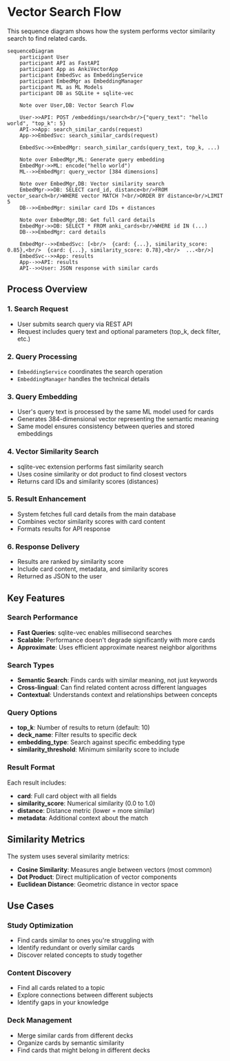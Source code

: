 # Vector Search Flow

This sequence diagram shows how the system performs vector similarity search to find related cards.

```mermaid
sequenceDiagram
    participant User
    participant API as FastAPI
    participant App as AnkiVectorApp
    participant EmbedSvc as EmbeddingService
    participant EmbedMgr as EmbeddingManager
    participant ML as ML Models
    participant DB as SQLite + sqlite-vec

    Note over User,DB: Vector Search Flow
    
    User->>API: POST /embeddings/search<br/>{"query_text": "hello world", "top_k": 5}
    API->>App: search_similar_cards(request)
    App->>EmbedSvc: search_similar_cards(request)
    
    EmbedSvc->>EmbedMgr: search_similar_cards(query_text, top_k, ...)
    
    Note over EmbedMgr,ML: Generate query embedding
    EmbedMgr->>ML: encode("hello world")
    ML-->>EmbedMgr: query_vector [384 dimensions]
    
    Note over EmbedMgr,DB: Vector similarity search
    EmbedMgr->>DB: SELECT card_id, distance<br/>FROM vector_search<br/>WHERE vector MATCH ?<br/>ORDER BY distance<br/>LIMIT 5
    DB-->>EmbedMgr: similar card IDs + distances
    
    Note over EmbedMgr,DB: Get full card details
    EmbedMgr->>DB: SELECT * FROM anki_cards<br/>WHERE id IN (...)
    DB-->>EmbedMgr: card details
    
    EmbedMgr-->>EmbedSvc: [<br/>  {card: {...}, similarity_score: 0.85},<br/>  {card: {...}, similarity_score: 0.78},<br/>  ...<br/>]
    EmbedSvc-->>App: results
    App-->>API: results
    API-->>User: JSON response with similar cards
```

## Process Overview

### 1. Search Request
- User submits search query via REST API
- Request includes query text and optional parameters (top_k, deck filter, etc.)

### 2. Query Processing
- `EmbeddingService` coordinates the search operation
- `EmbeddingManager` handles the technical details

### 3. Query Embedding
- User's query text is processed by the same ML model used for cards
- Generates 384-dimensional vector representing the semantic meaning
- Same model ensures consistency between queries and stored embeddings

### 4. Vector Similarity Search
- sqlite-vec extension performs fast similarity search
- Uses cosine similarity or dot product to find closest vectors
- Returns card IDs and similarity scores (distances)

### 5. Result Enhancement
- System fetches full card details from the main database
- Combines vector similarity scores with card content
- Formats results for API response

### 6. Response Delivery
- Results are ranked by similarity score
- Include card content, metadata, and similarity scores
- Returned as JSON to the user

## Key Features

### Search Performance
- **Fast Queries**: sqlite-vec enables millisecond searches
- **Scalable**: Performance doesn't degrade significantly with more cards
- **Approximate**: Uses efficient approximate nearest neighbor algorithms

### Search Types
- **Semantic Search**: Finds cards with similar meaning, not just keywords
- **Cross-lingual**: Can find related content across different languages
- **Contextual**: Understands context and relationships between concepts

### Query Options
- **top_k**: Number of results to return (default: 10)
- **deck_name**: Filter results to specific deck
- **embedding_type**: Search against specific embedding type
- **similarity_threshold**: Minimum similarity score to include

### Result Format
Each result includes:
- **card**: Full card object with all fields
- **similarity_score**: Numerical similarity (0.0 to 1.0)
- **distance**: Distance metric (lower = more similar)
- **metadata**: Additional context about the match

## Similarity Metrics

The system uses several similarity metrics:
- **Cosine Similarity**: Measures angle between vectors (most common)
- **Dot Product**: Direct multiplication of vector components
- **Euclidean Distance**: Geometric distance in vector space

## Use Cases

### Study Optimization
- Find cards similar to ones you're struggling with
- Identify redundant or overly similar cards
- Discover related concepts to study together

### Content Discovery
- Find all cards related to a topic
- Explore connections between different subjects
- Identify gaps in your knowledge

### Deck Management
- Merge similar cards from different decks
- Organize cards by semantic similarity
- Find cards that might belong in different decks 

